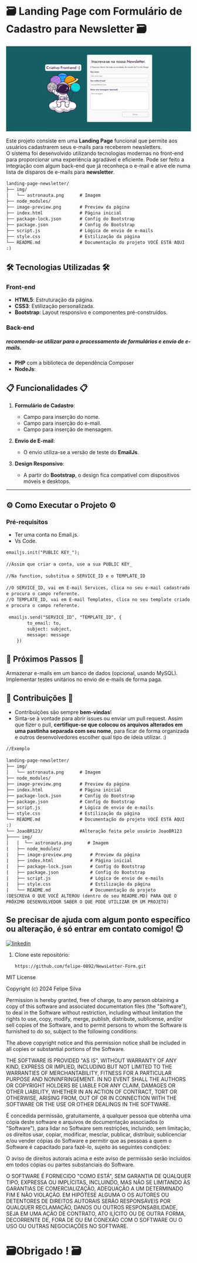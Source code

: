 # 🗃 Landing Page com Formulário de Cadastro para Newsletter 🗃

![Exemplo de Formulário](image-preview.png)


Este projeto consiste em uma **Landing Page** funcional que permite aos usuários cadastrarem seus e-mails para receberem newsletters.  
O sistema foi desenvolvido utilizando tecnologias modernas no front-end para proporcionar uma experiência agradável e eficiente. Pode ser feito a integração com algum back-end que já reconheça o e-mail e ative ele numa lista de disparos de e-mails para **newsletter**.
```
landing-page-newsletter/
├── img/
│   └── astronauta.png      # Imagem
├── node_modules/
├── image-preview.png       # Preview da página
├── index.html              # Página inicial
├── package-lock.json       # Config do Bootstrap
├── package.json            # Config do Bootstrap
├── script.js               # Lógica de envio de e-mails
├── style.css               # Estilização da página
└── README.md               # Documentação do projeto VOCÊ ESTÁ AQUI :)
```

## 🛠️ Tecnologias Utilizadas 🛠️

### **Front-end**
- **HTML5**: Estruturação da página.
- **CSS3**: Estilização personalizada.
- **Bootstrap**: Layout responsivo e componentes pré-construídos.

### **Back-end**
##### **recomenda-se utilizar para o processamento de formulários e envio de e-mails.**
- **PHP** com a biblioteca de dependência Composer
- **NodeJs**:

## 📋 Funcionalidades 📋

1. **Formulário de Cadastro**:
   - Campo para inserção do nome.
   - Campo para inserção do e-mail.
   - Campo para inserção de mensagem.
   
2. **Envio de E-mail**:
   - O envio utiliza-se a versão de teste do **EmailJs**.

3. **Design Responsivo**:
   - A partir do **Bootstrap**, o design fica compatível com dispositivos móveis e desktops.

---

## ⚙️ Como Executar o Projeto ⚙️

### Pré-requisitos
- Ter uma conta no Email.js.
- Vs Code.

```
emailjs.init("PUBLIC KEY_");

//Assim que criar a conta, use a sua PUBLIC KEY_

//Na function, substitua o SERVICE_ID e o TEMPLATE_ID

//O SERVICE_ID, vai em E-mail Services, clica no seu e-mail cadastrado e procura o campo referente.
//O TEMPLATE_ID, vai em E-mail Templates, clica no seu template criado e procura o campo referente.

 emailjs.send("SERVICE_ID", "TEMPLATE_ID", {
        to_email: to,
        subject: subject,
        message: message
    })

```

## 🚀 Próximos Passos 🚀

Armazenar e-mails em um banco de dados (opcional, usando MySQL).
Implementar testes unitários no envio de e-mails de forma paga.

## 🤝 Contribuições 🤝
- Contribuições são sempre **bem-vindas**!
- Sinta-se à vontade para abrir issues ou enviar um pull request. Assim que fizer o pull, **certifique-se que colocou os arquivos alterados em uma pastinha separada com seu nome**, para ficar de forma organizada e outros desenvolvedores escolher qual tipo de ideia utilizar. :)

```
//Exemplo

landing-page-newsletter/
├── img/
│   └── astronauta.png      # Imagem
├── node_modules/
├── image-preview.png       # Preview da página
├── index.html              # Página inicial
├── package-lock.json       # Config do Bootstrap
├── package.json            # Config do Bootstrap
├── script.js               # Lógica de envio de e-mails
├── style.css               # Estilização da página
└── README.md               # Documentação do projeto VOCÊ ESTÁ AQUI :)
└── JoaoBR123/              #Alteração feita pelo usuário JoaoBR123
├──── img/
│   │  └── astronauta.png      # Imagem
|   ├── node_modules/
|   ├── image-preview.png       # Preview da página
|   ├── index.html              # Página inicial
|   ├── package-lock.json       # Config do Bootstrap
|   ├── package.json            # Config do Bootstrap
|   ├── script.js               # Lógica de envio de e-mails
|   ├── style.css               # Estilização da página
|   └── README.md               # Documentação do projeto
(DESCREVA O QUE VOCÊ ALTEROU (dentro do seu README.MD) PARA QUE O PRÓXIMO DESENVOLVEDOR SABER O QUE PODE UTILIZAR EM UM PROJETO)
```
## Se precisar de ajuda com algum ponto específico ou alteração, é só entrar em contato comigo! 😊

[![linkedin](https://img.shields.io/badge/linkedin-0A66C2?style=for-the-badge&logo=linkedin&logoColor=white)](https://www.linkedin.com/in/felipe-silva-a9a008201/)

1. Clone este repositório:
   ```
   https://github.com/felipe-0892/NewsLetter-Form.git
   ```
MIT License

Copyright (c) 2024 Felipe Silva

Permission is hereby granted, free of charge, to any person obtaining a copy
of this software and associated documentation files (the "Software"), to deal
in the Software without restriction, including without limitation the rights
to use, copy, modify, merge, publish, distribute, sublicense, and/or sell
copies of the Software, and to permit persons to whom the Software is
furnished to do so, subject to the following conditions:

The above copyright notice and this permission notice shall be included in all
copies or substantial portions of the Software.

THE SOFTWARE IS PROVIDED "AS IS", WITHOUT WARRANTY OF ANY KIND, EXPRESS OR
IMPLIED, INCLUDING BUT NOT LIMITED TO THE WARRANTIES OF MERCHANTABILITY,
FITNESS FOR A PARTICULAR PURPOSE AND NONINFRINGEMENT. IN NO EVENT SHALL THE
AUTHORS OR COPYRIGHT HOLDERS BE LIABLE FOR ANY CLAIM, DAMAGES OR OTHER
LIABILITY, WHETHER IN AN ACTION OF CONTRACT, TORT OR OTHERWISE, ARISING FROM,
OUT OF OR IN CONNECTION WITH THE SOFTWARE OR THE USE OR OTHER DEALINGS IN THE
SOFTWARE.

   É concedida permissão, gratuitamente, a qualquer pessoa que obtenha uma cópia
deste software e arquivos de documentação associados (o "Software"), para lidar
no Software sem restrições, incluindo, sem limitação, os direitos
usar, copiar, modificar, mesclar, publicar, distribuir, sublicenciar e/ou vender
cópias do Software e permitir que as pessoas a quem o Software é
capacitado para fazê-lo, sujeito às seguintes condições:

O aviso de direitos autorais acima e este aviso de permissão serão incluídos em todos
cópias ou partes substanciais do Software.

O SOFTWARE É FORNECIDO "COMO ESTÁ", SEM GARANTIA DE QUALQUER TIPO, EXPRESSA OU
IMPLÍCITAS, INCLUINDO, MAS NÃO SE LIMITANDO ÀS GARANTIAS DE COMERCIALIZAÇÃO,
ADEQUAÇÃO A UM DETERMINADO FIM E NÃO VIOLAÇÃO. EM HIPÓTESE ALGUMA O
OS AUTORES OU DETENTORES DE DIREITOS AUTORAIS SERÃO RESPONSÁVEIS POR QUALQUER RECLAMAÇÃO, DANOS OU OUTROS
RESPONSABILIDADE, SEJA EM UMA AÇÃO DE CONTRATO, ATO ILÍCITO OU DE OUTRA FORMA, DECORRENTE DE,
FORA DE OU EM CONEXÃO COM O SOFTWARE OU O USO OU OUTRAS NEGOCIAÇÕES NO
SOFTWARE.

# 🗃Obrigado ! 🗃
